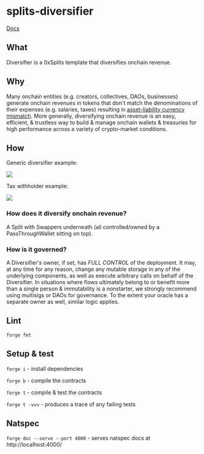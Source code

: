 # splits-diversifier

[Docs](https://dev.docs.0xsplits.xyz/templates/diversifier)

## What

Diversifier is a 0xSplits template that diversifies onchain revenue.

## Why

Many onchain entities (e.g. creators, collectives, DAOs, businesses) generate onchain revenues in tokens that don't match the denominations of their expenses (e.g. salaries, taxes) resulting in [asset-liability currency mismatch](https://en.wikipedia.org/wiki/Asset%E2%80%93liability_mismatch#Currency_Mismatch).
More generally, diversifying onchain revenue is an easy, efficient, & trustless way to build & manage onchain wallets & treasuries for high performance across a variety of crypto-market conditions.

## How

Generic diversifier example:

[![](https://mermaid.ink/img/pako:eNp1kDGLwzAMhf9K0FwP124eOmU9KJeDLl5ErDQCxzaK3FJK_3t9SZccVJP03ieB3gP65AksGGNcVNZAtmn5SjLzwCQuLsYQ0q0fUdTFptYJ5_l3lFQu4xlDIG2MOTZdDlyBFVmGRf6hnjNT1K__TnfDnEn2H_TDW39T22P7jXnYmnUTdjCRTMi-Pvf4gx3oSBM5sLX1NGAJ6sDFZ0WxaOrusQerUmgHJXtUahkvghPYAcNcVfKsSb7XwJbcni97bWjr?type=png)](https://mermaid.live/edit#pako:eNp1kDGLwzAMhf9K0FwP124eOmU9KJeDLl5ErDQCxzaK3FJK_3t9SZccVJP03ieB3gP65AksGGNcVNZAtmn5SjLzwCQuLsYQ0q0fUdTFptYJ5_l3lFQu4xlDIG2MOTZdDlyBFVmGRf6hnjNT1K__TnfDnEn2H_TDW39T22P7jXnYmnUTdjCRTMi-Pvf4gx3oSBM5sLX1NGAJ6sDFZ0WxaOrusQerUmgHJXtUahkvghPYAcNcVfKsSb7XwJbcni97bWjr)

Tax withholder example:

[![](https://mermaid.ink/img/pako:eNpdkDFrAzEMhf-KEZQsOehQMnjo0qyFkkvJUHcQZ93Z4LONLZOWJP-9jq8pbTVZ73sSzzrBEDSBhK7rlGfLjqTY44c4WDYmOE1J-cZGF46DwcTKi1o7Gmy05L_bkt8UvPbbJ9EfMcY6Be8LSVzJj3uV_2y3fsrNuXhfMOe9SaFM5oDOEYuuexR9dJZvltY0-by5vzv_i_GLPlRa8i1d067ZYQ0zpRmtrp8-XbECNjSTAlmfmkYsjhUof6lWLBz6Tz-A5FRoDSVqZNpanBLOIEd0uaqkLYf0vByy3fPyBYJ3cWI?type=png)](https://mermaid.live/edit#pako:eNpdkDFrAzEMhf-KEZQsOehQMnjo0qyFkkvJUHcQZ93Z4LONLZOWJP-9jq8pbTVZ73sSzzrBEDSBhK7rlGfLjqTY44c4WDYmOE1J-cZGF46DwcTKi1o7Gmy05L_bkt8UvPbbJ9EfMcY6Be8LSVzJj3uV_2y3fsrNuXhfMOe9SaFM5oDOEYuuexR9dJZvltY0-by5vzv_i_GLPlRa8i1d067ZYQ0zpRmtrp8-XbECNjSTAlmfmkYsjhUof6lWLBz6Tz-A5FRoDSVqZNpanBLOIEd0uaqkLYf0vByy3fPyBYJ3cWI)

### How does it diversify onchain revenue?

A Split with Swappers underneath (all controlled/owned by a PassThroughWallet sitting on top).

### How is it governed?

A Diversifier's owner, if set, has _FULL CONTROL_ of the deployment.
It may, at any time for any reason, change any mutable storage in any of the underlying components, as well as execute arbitrary calls on behalf of the Diversifier.
In situations where flows ultimately belong to or benefit more than a single person & immutability is a nonstarter, we strongly recommend using multisigs or DAOs for governance.
To the extent your oracle has a separate owner as well, similar logic applies.

## Lint

`forge fmt`

## Setup & test

`forge i` - install dependencies

`forge b` - compile the contracts

`forge t` - compile & test the contracts

`forge t -vvv` - produces a trace of any failing tests

## Natspec

`forge doc --serve --port 4000` - serves natspec docs at http://localhost:4000/
